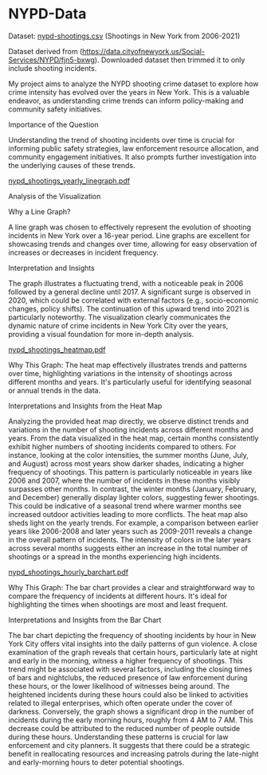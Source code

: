 # NYPD-Data

Dataset: [nypd-shootings.csv](https://github.com/shivenarya5/NYPD-Data/files/13386422/nypd-shootings.csv) (Shootings in New York from 2006-2021)

Dataset derived from (https://data.cityofnewyork.us/Social-Services/NYPD/fjn5-bxwg). Downloaded dataset then trimmed it to only include shooting incidents.

My project aims to analyze the NYPD shooting crime dataset to explore how crime intensity has evolved over the years in New York. 
This is a valuable endeavor, as understanding crime trends can inform policy-making and community safety initiatives.

Importance of the Question

Understanding the trend of shooting incidents over time is crucial for informing public safety strategies, law enforcement resource allocation, and community engagement initiatives. It also prompts further investigation into the underlying causes of these trends.

[nypd_shootings_yearly_linegraph.pdf](https://github.com/shivenarya5/NYPD-Data/files/13481463/nypd_shootings_yearly_linegraph.pdf)

Analysis of the Visualization

Why a Line Graph?

A line graph was chosen to effectively represent the evolution of shooting incidents in New York over a 16-year period. Line graphs are excellent for showcasing trends and changes over time, allowing for easy observation of increases or decreases in incident frequency.

Interpretation and Insights

The graph illustrates a fluctuating trend, with a noticeable peak in 2006 followed by a general decline until 2017.
A significant surge is observed in 2020, which could be correlated with external factors (e.g., socio-economic changes, policy shifts). The continuation of this upward trend into 2021 is particularly noteworthy.
The visualization clearly communicates the dynamic nature of crime incidents in New York City over the years, providing a visual foundation for more in-depth analysis.

[nypd_shootings_heatmap.pdf](https://github.com/shivenarya5/NYPD-Data/files/13481436/nypd_shootings_heatmap.pdf)

Why This Graph: The heat map effectively illustrates trends and patterns over time, highlighting variations in the intensity of shootings across different months and years. It's particularly useful for identifying seasonal or annual trends in the data.

Interpretations and Insights from the Heat Map

Analyzing the provided heat map directly, we observe distinct trends and variations in the number of shooting incidents across different months and years. From the data visualized in the heat map, certain months consistently exhibit higher numbers of shooting incidents compared to others. For instance, looking at the color intensities, the summer months (June, July, and August) across most years show darker shades, indicating a higher frequency of shootings. This pattern is particularly noticeable in years like 2006 and 2007, where the number of incidents in these months visibly surpasses other months. In contrast, the winter months (January, February, and December) generally display lighter colors, suggesting fewer shootings. This could be indicative of a seasonal trend where warmer months see increased outdoor activities leading to more conflicts. The heat map also sheds light on the yearly trends. For example, a comparison between earlier years like 2006-2008 and later years such as 2009-2011 reveals a change in the overall pattern of incidents. The intensity of colors in the later years across several months suggests either an increase in the total number of shootings or a spread in the months experiencing high incidents.

[nypd_shootings_hourly_barchart.pdf](https://github.com/shivenarya5/NYPD-Data/files/13481439/nypd_shootings_hourly_barchart.pdf)

Why This Graph: The bar chart provides a clear and straightforward way to compare the frequency of incidents at different hours. It's ideal for highlighting the times when shootings are most and least frequent.

Interpretations and Insights from the Bar Chart

The bar chart depicting the frequency of shooting incidents by hour in New York City offers vital insights into the daily patterns of gun violence. A close examination of the graph reveals that certain hours, particularly late at night and early in the morning, witness a higher frequency of shootings. This trend might be associated with several factors, including the closing times of bars and nightclubs, the reduced presence of law enforcement during these hours, or the lower likelihood of witnesses being around. The heightened incidents during these hours could also be linked to activities related to illegal enterprises, which often operate under the cover of darkness. Conversely, the graph shows a significant drop in the number of incidents during the early morning hours, roughly from 4 AM to 7 AM. This decrease could be attributed to the reduced number of people outside during these hours. Understanding these patterns is crucial for law enforcement and city planners. It suggests that there could be a strategic benefit in reallocating resources and increasing patrols during the late-night and early-morning hours to deter potential shootings.

